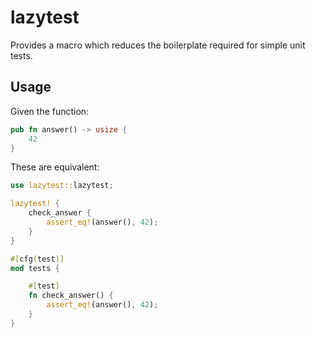 # lazytest

Provides a macro which reduces the boilerplate required for simple unit tests.

## Usage

Given the function:

```rust
pub fn answer() -> usize {
	42
}
```

These are equivalent:

```rust
use lazytest::lazytest;

lazytest! {
	check_answer {
		assert_eq!(answer(), 42);
	}
}
```

```rust
#[cfg(test)]
mod tests {

	#[test]
	fn check_answer() {
		assert_eq!(answer(), 42);
	}
}
```